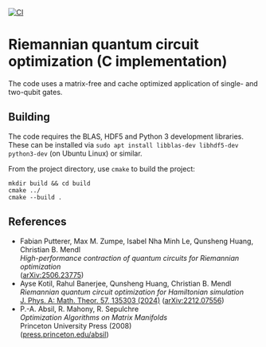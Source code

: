 [![CI](https://github.com/cmendl/rqcopt_hpc/actions/workflows/ci.yml/badge.svg)](https://github.com/cmendl/rqcopt_hpc/actions/workflows/ci.yml)


Riemannian quantum circuit optimization (C implementation)
==========================================================

The code uses a matrix-free and cache optimized application of single- and two-qubit gates.


Building
--------
The code requires the BLAS, HDF5 and Python 3 development libraries. These can be installed via `sudo apt install libblas-dev libhdf5-dev python3-dev` (on Ubuntu Linux) or similar.

From the project directory, use `cmake` to build the project:
```
mkdir build && cd build
cmake ../
cmake --build .
````


References
----------
-  Fabian Putterer, Max M. Zumpe, Isabel Nha Minh Le, Qunsheng Huang, Christian B. Mendl  
   _High-performance contraction of quantum circuits for Riemannian optimization_  
   ([arXiv:2506.23775](https://arxiv.org/abs/2506.23775))
-  Ayse Kotil, Rahul Banerjee, Qunsheng Huang, Christian B. Mendl  
   _Riemannian quantum circuit optimization for Hamiltonian simulation_  
   [J. Phys. A: Math. Theor. 57, 135303 (2024)](https://doi.org/10.1088/1751-8121/ad2d6e)
   ([arXiv:2212.07556](https://arxiv.org/abs/2212.07556))
-  P.-A. Absil, R. Mahony, R. Sepulchre  
   _Optimization Algorithms on Matrix Manifolds_  
   Princeton University Press (2008)  
   ([press.princeton.edu/absil](https://press.princeton.edu/absil))
